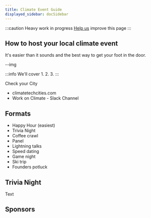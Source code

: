 ```yaml
---
title: Climate Event Guide 
displayed_sidebar: docSidebar
---
```

:::caution
Heavy work in progress
[Help us](contribute) improve this page
:::

## How to host your local climate event

It's easier than it sounds and the best way to get your foot in the door.

--img

:::info We'll cover
1.
2.
3.
:::

Check your City
 - climatetechcities.com
 - Work on Climate - Slack Channel


## Formats

- Happy Hour (easiest)
- Trivia Night
- Coffee crawl
- Panel
- Lightning talks
- Speed dating
- Game night
- Ski trip
- Founders potluck

## Trivia Night

Text

## Sponsors